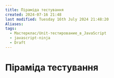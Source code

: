 ```yaml
---
title: Піраміда тестування
created: 2024-07-16 21:48
last modified: Tuesday 16th July 2024 21:48:20
Aliases:
tags:
  - Мастерклас/Unit-тестирование_в_JavaScript
  - javascript-ninja
  - Draft
---
```

# Піраміда тестування

